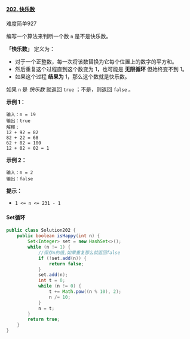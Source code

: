 #### [202. 快乐数](https://leetcode.cn/problems/happy-number/)

难度简单927

编写一个算法来判断一个数 `n` 是不是快乐数。

**「快乐数」** 定义为：

- 对于一个正整数，每一次将该数替换为它每个位置上的数字的平方和。
- 然后重复这个过程直到这个数变为 1，也可能是 **无限循环** 但始终变不到 1。
- 如果这个过程 **结果为** 1，那么这个数就是快乐数。

如果 `n` 是 *快乐数* 就返回 `true` ；不是，则返回 `false` 。

**示例 1：**

```
输入：n = 19
输出：true
解释：
12 + 92 = 82
82 + 22 = 68
62 + 82 = 100
12 + 02 + 02 = 1
```

**示例 2：**

```
输入：n = 2
输出：false
```

**提示：**

- `1 <= n <= 231 - 1`

#### Set循环

```java
public class Solution202 {
    public boolean isHappy(int n) {
        Set<Integer> set = new HashSet<>();
        while (n != 1) {
            //保存n的值,如果重复那么就返回false
            if (!set.add(n)) {
                return false;
            }
            set.add(n);
            int t = 0;
            while (n != 0) {
                t += Math.pow((n % 10), 2);
                n /= 10;
            }
            n = t;
        }
        return true;
    }
}
```